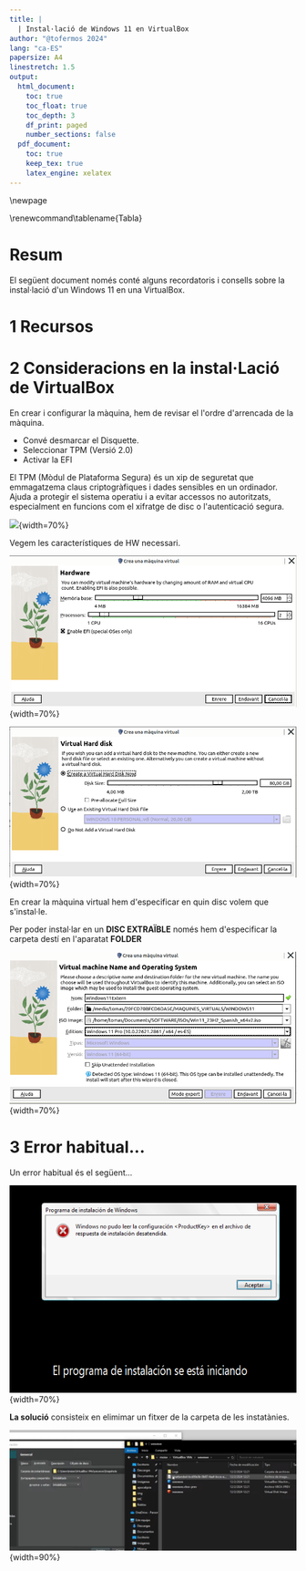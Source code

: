 ```yaml
---
title: |
  | Instal·lació de Windows 11 en VirtualBox
author: "@tofermos 2024"
lang: "ca-ES"
papersize: A4
linestretch: 1.5
output:
  html_document:
    toc: true 
    toc_float: true
    toc_depth: 3
    df_print: paged
    number_sections: false
  pdf_document:
    toc: true
    keep_tex: true
    latex_engine: xelatex
---
```


\newpage

\renewcommand\tablename{Tabla}

# Resum

El següent document només conté alguns recordatoris i consells sobre la instal·lació d'un Windows 11 en una VirtualBox.

# 1 Recursos

# 2 Consideracions en la instal·Lació de VirtualBox

En crear i configurar la màquina, hem de revisar el l'ordre d'arrencada de la màquina.

* Convé desmarcar el Disquette.
* Seleccionar TPM (Versió 2.0)
* Activar la EFI

El TPM (Mòdul de Plataforma Segura) és un xip de seguretat que emmagatzema claus criptogràfiques i dades sensibles en un ordinador. Ajuda a protegir el sistema operatiu i a evitar accessos no autoritzats, especialment en funcions com el xifratge de disc o l'autenticació segura.            

![](png/configuracióMV.png){width=70%}

Vegem les característiques de HW necessari.

![](png/Hardware.png){width=70%}

![](png/Hardware2.png){width=70%}

En crear la màquina virtual hem d'especificar en quin disc volem que s'instal·le.

Per poder instal·lar en un **DISC EXTRAÏBLE** només hem d'especificar la carpeta destí en l'aparatat **FOLDER**

![](png/SeleccioCarpetaDesti.png){width=70%}

# 3 Error habitual...

Un error habitual és el següent...

![](png/errorInstalacio.png){width=70%}

**La solució** consisteix en elimimar un fitxer de la carpeta de les instatànies.

![ ](png/unattendedEliminar.png){width=90%}
